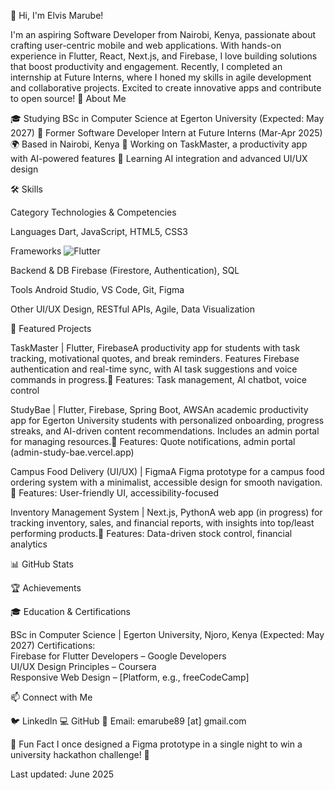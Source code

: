 👋 Hi, I'm Elvis Marube!

I'm an aspiring Software Developer from Nairobi, Kenya, passionate about crafting user-centric mobile and web applications. With hands-on experience in Flutter, React, Next.js, and Firebase, I love building solutions that boost productivity and engagement. Recently, I completed an internship at Future Interns, where I honed my skills in agile development and collaborative projects. Excited to create innovative apps and contribute to open source!
🌟 About Me

🎓 Studying BSc in Computer Science at Egerton University (Expected: May 2027)
💼 Former Software Developer Intern at Future Interns (Mar-Apr 2025)
🌍 Based in Nairobi, Kenya
🔭 Working on TaskMaster, a productivity app with AI-powered features
🌱 Learning AI integration and advanced UI/UX design

🛠️ Skills



Category
Technologies & Competencies



Languages
Dart, JavaScript, HTML5, CSS3


Frameworks
![Flutter](https://img.shields.io/badge/-Flutter-02569B?logo=flutter&logoColor=white)


Backend & DB
Firebase (Firestore, Authentication), SQL


Tools
Android Studio, VS Code, Git, Figma


Other
UI/UX Design, RESTful APIs, Agile, Data Visualization



🚀 Featured Projects

TaskMaster | Flutter, FirebaseA productivity app for students with task tracking, motivational quotes, and break reminders. Features Firebase authentication and real-time sync, with AI task suggestions and voice commands in progress.🌟 Features: Task management, AI chatbot, voice control

StudyBae | Flutter, Firebase, Spring Boot, AWSAn academic productivity app for Egerton University students with personalized onboarding, progress streaks, and AI-driven content recommendations. Includes an admin portal for managing resources.🌟 Features: Quote notifications, admin portal (admin-study-bae.vercel.app)

Campus Food Delivery (UI/UX) | FigmaA Figma prototype for a campus food ordering system with a minimalist, accessible design for smooth navigation.🌟 Features: User-friendly UI, accessibility-focused

Inventory Management System | Next.js, PythonA web app (in progress) for tracking inventory, sales, and financial reports, with insights into top/least performing products.🌟 Features: Data-driven stock control, financial analytics


📊 GitHub Stats

🏆 Achievements

🎓 Education & Certifications

BSc in Computer Science | Egerton University, Njoro, Kenya (Expected: May 2027)
Certifications:  
Firebase for Flutter Developers – Google Developers  
UI/UX Design Principles – Coursera  
Responsive Web Design – [Platform, e.g., freeCodeCamp]



📫 Connect with Me

🐦 LinkedIn
💻 GitHub
📧 Email: emarube89 [at] gmail.com

🎉 Fun Fact
I once designed a Figma prototype in a single night to win a university hackathon challenge! 🚀

Last updated: June 2025
